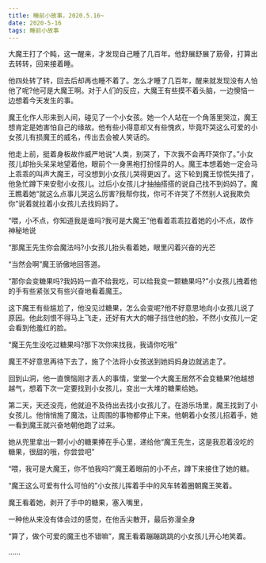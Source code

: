 ```yaml
---
title: 睡前小故事，2020.5.16~
date: 2020-5-16
tags: 睡前小故事
---
```


大魔王打了个盹，这一醒来，才发现自己睡了几百年。他舒展舒展了筋骨，打算出去转转，回来接着睡。

他四处转了转，回去后却再也睡不着了。怎么才睡了几百年，醒来就发现没有人怕他了呢?他可是大魔王啊。对于人们的反应，大魔王有些摸不着头脑，一边懊恼一边想着今天发生的事。<!-- more -->

魔王化作人形来到人间，碰见了一个小女孩。她一个人站在一个角落里哭泣，魔王想肯定是她害怕自己的缘故。他有些小得意却又有些愧疚，毕竟吓哭这么可爱的小女孩儿有损魔王的威名，传出去会被人笑话的。


他走上前，挺着身板故作威严地说“人类，别哭了，下次我不会再吓哭你了。”小女孩儿却抬头呆呆地望着他，眼前个一身黑袍打扮怪异的人。魔王本想着她一定会马上乖乖的叫声大魔王，可没想到小女孩儿哭得更凶了。这下轮到魔王惊慌失措了，他急忙蹲下来安慰小女孩儿。过后小女孩儿才抽抽搭搭的说自己找不到妈妈了。魔王瞧着她“就这么点事儿哭这么厉害?我帮你找，你可不许哭了不然别人说我欺负你”说着就拉着小女孩儿去找妈妈了。

“喂，小不点，你知道我是谁吗?我可是大魔王”他看着乖乖拉着她的小不点，故作神秘地说

“那魔王先生你会魔法吗?小女孩儿抬头看着她，眼里闪着兴奋的光芒


“当然会啊”魔王骄傲地回答道。

“那你会变糖果吗?我妈妈一直不给我吃，可以给我变一颗糖果吗?”小女孩儿拽着他的手有些紧张又有些兴奋地看着魔王。

这下魔王有些尴尬了，他没见过糖果，怎么会变呢?他不好意思地向小女孩儿说了原因。他此刻恨不得马上飞走，还好有大大的帽子挡住他的脸，不然小女孩儿一定会看到他羞红的脸。

“魔王先生没吃过糖果吗?那下次你来找我，我请你吃哦”


魔王不好意思再待下去了，施了个法将小女孩送到她妈妈身边就逃走了。

回到山洞，他一直懊恼刚才丢人的事情，堂堂一个大魔王居然不会变糖果?他越想越气，想着下次一定要找到小女孩儿，变出一大堆的糖果给她。

第二天，天还没亮，他就迫不及待出去找小女孩儿了。在游乐场里，魔王找到了小女孩儿。他悄悄施了魔法，让周围的事物都停止下来。他朝着小女孩儿招着手，她一看到魔王就兴奋地朝他跑了过来。


她从兜里拿出一颗小小的糖果捧在手心里，递给他“魔王先生，这是我忍着没吃的糖果，很甜的哦，你尝尝吧”

“喂，我可是大魔王，你不怕我吗?”魔王着眼前的小不点，蹲下来接住了她的糖。

“魔王这么可爱有什么可怕的”小女孩儿挥着手中的风车转着圈朝魔王笑着。

魔王看着她，剥开了手中的糖果，塞入嘴里，

一种他从来没有体会过的感觉，在他舌尖散开，最后弥漫全身

“算了，做个可爱的魔王也不错嘛”，魔王看着蹦蹦跳跳的小女孩儿开心地笑着。

......